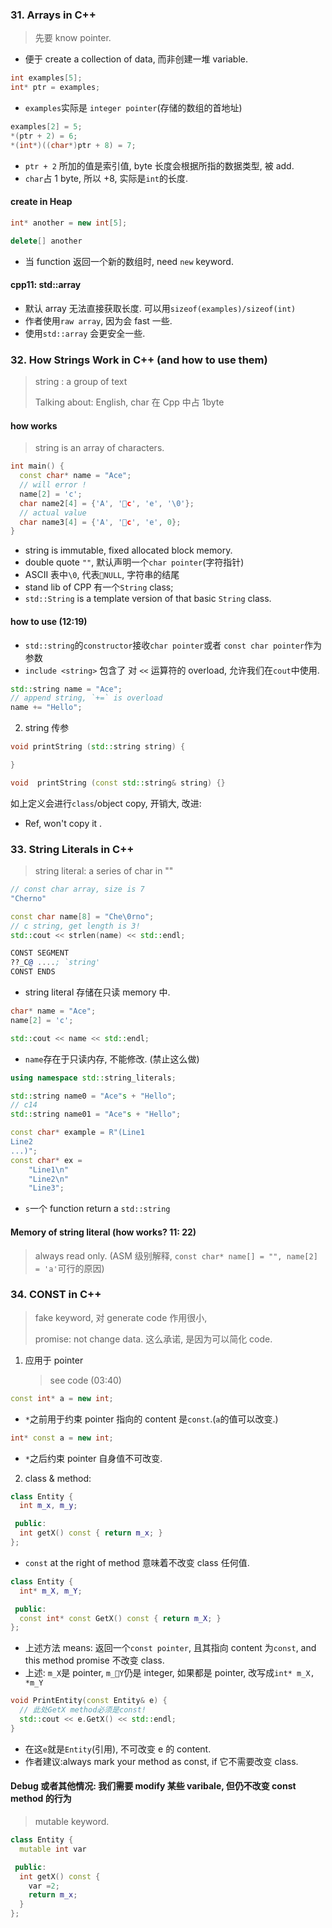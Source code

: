 ### 31. Arrays in C++

> 先要 know pointer.

* 便于 create a collection of data, 而非创建一堆 variable.

```cpp
int examples[5];
int* ptr = examples;
```

* `examples`实际是 `integer pointer`(存储的数组的首地址)

```cpp
examples[2] = 5;
*(ptr + 2) = 6;
*(int*)((char*)ptr + 8) = 7;
```

* `ptr + 2` 所加的值是索引值, byte 长度会根据所指的数据类型, 被 add.
* `char`占 1 byte, 所以 +8, 实际是`int`的长度.

#### create in Heap

```cpp
int* another = new int[5];

delete[] another
```

* 当 function 返回一个新的数组时, need `new` keyword.

#### cpp11: std::array

* 默认 array 无法直接获取长度. 可以用`sizeof(examples)/sizeof(int)`
* 作者使用`raw array`, 因为会 fast 一些.
* 使用`std::array` 会更安全一些.

### 32. How Strings Work in C++ (and how to use them)

> string : a group of text
>
> Talking about: English, char 在 Cpp 中占 1byte

#### how works

> string is an array of characters.

```cpp
int main() {
  const char* name = "Ace";  
  // will error !
  name[2] = 'c';
  char name2[4] = {'A', 'c', 'e', '\0'};
  // actual value
  char name3[4] = {'A', 'c', 'e', 0};
}
```

* string is immutable, fixed allocated block memory.
* double quote `""`, 默认声明一个`char pointer`(字符指针)
* ASCII 表中`\0`, 代表`NULL`, 字符串的结尾
* stand lib of CPP 有一个`String` class;
* `std::String` is a template version of that basic `String` class.

#### how to use (12:19)

* `std::string`的`constructor`接收`char pointer`或者 `const char pointer`作为参数
* `include <string>` 包含了 对 `<<` 运算符的 overload, 允许我们在`cout`中使用.

```cpp
std::string name = "Ace";
// append string, `+=` is overload
name += "Hello";
```

2.  string 传参

```cpp
void printString (std::string string) {

}

void  printString (const std::string& string) {}
```

如上定义会进行`class`/object copy, 开销大, 改进:

* Ref, won't copy it .

### 33. String Literals in C++

> string literal: a series of char in ""

```cpp
// const char array, size is 7
"Cherno"

const char name[8] = "Che\0rno";
// c string, get length is 3!
std::cout << strlen(name) << std::endl;
```

```asm
CONST SEGMENT
??_C@ ....; `string'
CONST ENDS
```

* string literal 存储在只读 memory 中.

```cpp
char* name = "Ace";
name[2] = 'c';

std::cout << name << std::endl;
```

* `name`存在于只读内存, 不能修改. (禁止这么做)

```cpp
using namespace std::string_literals;

std::string name0 = "Ace"s + "Hello";
// c14
std::string name01 = "Ace"s + "Hello";

const char* example = R"(Line1
Line2
...)";
const char* ex =
    "Line1\n"
    "Line2\n"
    "Line3";
```

* `s`一个 function return a `std::string`

#### Memory of string literal (how works? 11: 22)

> always read only. (ASM 级别解释, `const char* name[] = "", name[2] = 'a'`可行的原因)

### 34. CONST in C++

> fake keyword, 对 generate code 作用很小,
>
> promise: not change data. 这么承诺, 是因为可以简化 code.

1.  应用于 pointer
    > see code (03:40)

```cpp
const int* a = new int;
```

* `*`之前用于约束 pointer 指向的 content 是`const`.(`a`的值可以改变.)

```cpp
int* const a = new int;
```

* `*`之后约束 pointer 自身值不可改变.

2.  class & method:

```cpp
class Entity {
  int m_x, m_y;

 public:
  int getX() const { return m_x; }
};
```

* `const` at the right of method 意味着不改变 class 任何值.

```cpp
class Entity {
  int* m_X, m_Y;

 public:
  const int* const GetX() const { return m_X; }
};
```

* 上述方法 means: 返回一个`const pointer`, 且其指向 content 为`const`, and this method promise 不改变 class.
* 上述: `m_X`是 pointer, `m_Y`仍是 integer, 如果都是 pointer, 改写成`int* m_X, *m_Y`

```cpp
void PrintEntity(const Entity& e) {
  // 此处GetX method必须是const!
  std::cout << e.GetX() << std::endl;
}
```

* 在这`e`就是`Entity`(引用), 不可改变 e 的 content.
* 作者建议:always mark your method as const, if 它不需要改变 class.

#### Debug 或者其他情况: 我们需要 modify 某些 varibale, 但仍不改变 const method 的行为

> mutable keyword.

```cpp
class Entity {
  mutable int var

 public:
  int getX() const {
    var =2;
    return m_x;
  }
};
```
